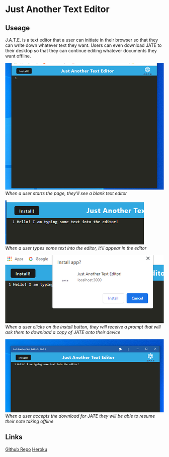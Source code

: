 # Just Another Text Editor

## Useage
<p>
J.A.T.E. is a text editor that a user can initiate in their browser so that they can write down whatever text they want. Users can even download JATE to their desktop so that they can continue editing whatever documents they want offline.
</p>

![Home Page](/images/landingpage.png)<br>
*When a user starts the page, they'll see a blank text editor*

![Example Text](/images/text.png)<br>
*When a user types some text into the editor, it'll appear in the editor*

![Install Prompt](/images/install.png)<br>
*When a user clicks on the install button, they will receive a prompt that will ask them to download a copy of JATE onto their device*

![Desktop](/images/desktop.png)<br>
*When a user accepts the download for JATE they will be able to resume their note taking offline*

## Links

[Github Repo](https://github.com/Chapjae/PWA-text-editor)
[Heroku](https://jate-pwa-text-28772e10e86b.herokuapp.com/)
